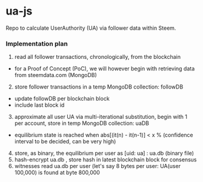 # ua-js
Repo to calculate UserAuthority (UA) via follower data within Steem.

### Implementation plan
1) read all follower transactions, chronologically, from the blockchain
- for a Proof of Concept (PoC), we will however begin with retrieving data from steemdata.com (MongoDB)
2) store follower transactions in a temp MongoDB collection: followDB
- update followDB per blockchain block
- include last block id
3) approximate all user UA via multi-iterational substitution, begin with 1 per account, store in temp MongoDB collection: uaDB
- equilibrium state is reached when abs[(it(n) - it(n-1)] < x % (confidence interval to be decided, can be very high)
4) store, as binary, the equilibrium per user as [uid: ua] : ua.db (binary file)
5) hash-encrypt ua.db , store hash in latest blockchain block for consensus
6) witnesses read ua.db per user (let's say 8 bytes per user: UA(user 100,000) is found at byte 800,000
